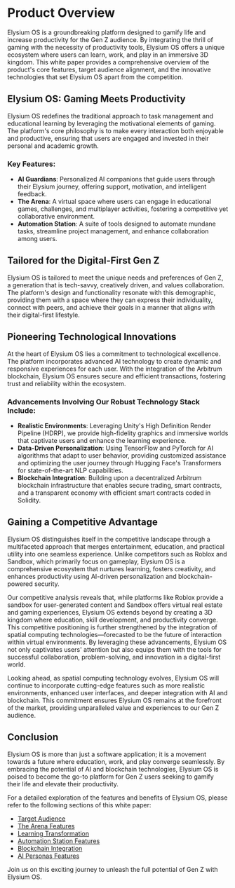 # Product Overview

Elysium OS is a groundbreaking platform designed to gamify life and increase productivity for the Gen Z audience. By integrating the thrill of gaming with the necessity of productivity tools, Elysium OS offers a unique ecosystem where users can learn, work, and play in an immersive 3D kingdom. This white paper provides a comprehensive overview of the product's core features, target audience alignment, and the innovative technologies that set Elysium OS apart from the competition.

## Elysium OS: Gaming Meets Productivity

Elysium OS redefines the traditional approach to task management and educational learning by leveraging the motivational elements of gaming. The platform's core philosophy is to make every interaction both enjoyable and productive, ensuring that users are engaged and invested in their personal and academic growth.

### Key Features:

- **AI Guardians**: Personalized AI companions that guide users through their Elysium journey, offering support, motivation, and intelligent feedback.
- **The Arena**: A virtual space where users can engage in educational games, challenges, and multiplayer activities, fostering a competitive yet collaborative environment.
- **Automation Station**: A suite of tools designed to automate mundane tasks, streamline project management, and enhance collaboration among users.

## Tailored for the Digital-First Gen Z

Elysium OS is tailored to meet the unique needs and preferences of Gen Z, a generation that is tech-savvy, creatively driven, and values collaboration. The platform's design and functionality resonate with this demographic, providing them with a space where they can express their individuality, connect with peers, and achieve their goals in a manner that aligns with their digital-first lifestyle.

## Pioneering Technological Innovations

At the heart of Elysium OS lies a commitment to technological excellence. The platform incorporates advanced AI technology to create dynamic and responsive experiences for each user. With the integration of the Arbitrum blockchain, Elysium OS ensures secure and efficient transactions, fostering trust and reliability within the ecosystem.

### Advancements Involving Our Robust Technology Stack Include:

- **Realistic Environments**: Leveraging Unity's High Definition Render Pipeline (HDRP), we provide high-fidelity graphics and immersive worlds that captivate users and enhance the learning experience.
- **Data-Driven Personalization**: Using TensorFlow and PyTorch for AI algorithms that adapt to user behavior, providing customized assistance and optimizing the user journey through Hugging Face's Transformers for state-of-the-art NLP capabilities.
- **Blockchain Integration**: Building upon a decentralized Arbitrum blockchain infrastructure that enables secure trading, smart contracts, and a transparent economy with efficient smart contracts coded in Solidity.

## Gaining a Competitive Advantage

Elysium OS distinguishes itself in the competitive landscape through a multifaceted approach that merges entertainment, education, and practical utility into one seamless experience. Unlike competitors such as Roblox and Sandbox, which primarily focus on gameplay, Elysium OS is a comprehensive ecosystem that nurtures learning, fosters creativity, and enhances productivity using AI-driven personalization and blockchain-powered security.

Our competitive analysis reveals that, while platforms like Roblox provide a sandbox for user-generated content and Sandbox offers virtual real estate and gaming experiences, Elysium OS extends beyond by creating a 3D kingdom where education, skill development, and productivity converge. This competitive positioning is further strengthened by the integration of spatial computing technologies—forecasted to be the future of interaction within virtual environments. By leveraging these advancements, Elysium OS not only captivates users' attention but also equips them with the tools for successful collaboration, problem-solving, and innovation in a digital-first world.

Looking ahead, as spatial computing technology evolves, Elysium OS will continue to incorporate cutting-edge features such as more realistic environments, enhanced user interfaces, and deeper integration with AI and blockchain. This commitment ensures Elysium OS remains at the forefront of the market, providing unparalleled value and experiences to our Gen Z audience.

## Conclusion

Elysium OS is more than just a software application; it is a movement towards a future where education, work, and play converge seamlessly. By embracing the potential of AI and blockchain technologies, Elysium OS is poised to become the go-to platform for Gen Z users seeking to gamify their life and elevate their productivity.

For a detailed exploration of the features and benefits of Elysium OS, please refer to the following sections of this white paper:

- [Target Audience](whitepaper/target_audience.md)
- [The Arena Features](whitepaper/the_arena_features.md)
- [Learning Transformation](whitepaper/learning_transformation.md)
- [Automation Station Features](whitepaper/automation_station_features.md)
- [Blockchain Integration](whitepaper/blockchain_integration.md)
- [AI Personas Features](whitepaper/ai_personas_features.md)

Join us on this exciting journey to unleash the full potential of Gen Z with Elysium OS.